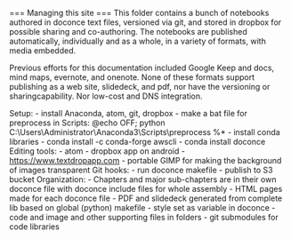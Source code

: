 === Managing this site ===
This folder contains a bunch of notebooks authored in doconce text files, versioned via git, and stored in dropbox for possible sharing and co-authoring. The notebooks are published automatically, individually and as a whole, in a variety of formats, with media embedded.

Previous efforts for this documentation included Google Keep and docs, mind maps, evernote, and onenote. None of these formats support publishing as a web site, slidedeck, and pdf, nor have the versioning or sharingcapability. Nor low-cost and DNS integration.

Setup:
    - install Anaconda, atom, git, dropbox
    - make a bat file for preprocess in Scripts: @echo OFF; python C:\Users\Administrator\Anaconda3\Scripts\preprocess %*
    - install conda libraries
      - conda install -c conda-forge awscli
      - conda install doconce
Editing tools:
    - atom
    - dropbox app on android
    - https://www.textdropapp.com
    - portable GIMP for making the background of images transparent
Git hooks:
    - run doconce makefile
    - publish to S3 bucket
Organization:
    - Chapters and major sub-chapters are in their own doconce file with doconce include files for whole assembly
    - HTML pages made for each doconce file
    - PDF and slidedeck generated from complete lib based on global (python) makefile
    - style set as variable in doconce
    - code and image and other supporting files in folders
    - git submodules for code libraries
